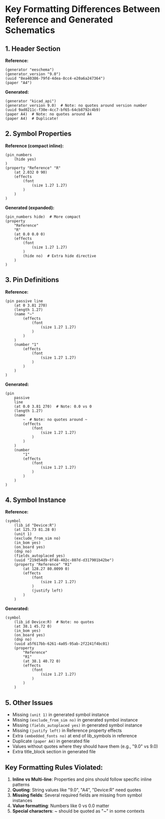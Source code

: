 # Key Formatting Differences Between Reference and Generated Schematics

## 1. Header Section
**Reference:**
```
(generator "eeschema")
(generator_version "9.0")
(uuid "8ea40386-79fd-4dea-8cc4-e20a6a247364")
(paper "A4")
```

**Generated:**
```
(generator "kicad_api")
(generator_version 9.0)  # Note: no quotes around version number
(uuid 9ad0211c-f30e-4cc7-bf65-64cb8792c4b9)
(paper A4)  # Note: no quotes around A4
(paper A4)  # Duplicate!
```

## 2. Symbol Properties
**Reference (compact inline):**
```
(pin_numbers
    (hide yes)
)
(property "Reference" "R"
    (at 2.032 0 90)
    (effects
        (font
            (size 1.27 1.27)
        )
    )
)
```

**Generated (expanded):**
```
(pin_numbers hide)  # More compact
(property
    "Reference"
    "R"
    (at 0.0 0.0 0)
    (effects
        (font
            (size 1.27 1.27)
        )
        (hide no)  # Extra hide directive
    )
)
```

## 3. Pin Definitions
**Reference:**
```
(pin passive line
    (at 0 3.81 270)
    (length 1.27)
    (name "~"
        (effects
            (font
                (size 1.27 1.27)
            )
        )
    )
    (number "1"
        (effects
            (font
                (size 1.27 1.27)
            )
        )
    )
)
```

**Generated:**
```
(pin
    passive
    line
    (at 0.0 3.81 270)  # Note: 0.0 vs 0
    (length 1.27)
    (name
        ~  # Note: no quotes around ~
        (effects
            (font
                (size 1.27 1.27)
            )
        )
    )
    (number
        "1"
        (effects
            (font
                (size 1.27 1.27)
            )
        )
    )
)
```

## 4. Symbol Instance
**Reference:**
```
(symbol
    (lib_id "Device:R")
    (at 125.73 81.28 0)
    (unit 1)
    (exclude_from_sim no)
    (in_bom yes)
    (on_board yes)
    (dnp no)
    (fields_autoplaced yes)
    (uuid "219d54d9-8f48-402c-807d-d317901b42be")
    (property "Reference" "R1"
        (at 128.27 80.0099 0)
        (effects
            (font
                (size 1.27 1.27)
            )
            (justify left)
        )
    )
```

**Generated:**
```
(symbol
    (lib_id Device:R)  # Note: no quotes
    (at 38.1 45.72 0)
    (in_bom yes)
    (on_board yes)
    (dnp no)
    (uuid a5f617bb-6261-4a05-95ab-2f2241f4bc01)
    (property
        "Reference"
        "R1"
        (at 38.1 40.72 0)
        (effects
            (font
                (size 1.27 1.27)
            )
        )
    )
```

## 5. Other Issues
- Missing `(unit 1)` in generated symbol instance
- Missing `(exclude_from_sim no)` in generated symbol instance  
- Missing `(fields_autoplaced yes)` in generated symbol instance
- Missing `(justify left)` in Reference property effects
- Extra `(embedded_fonts no)` at end of lib_symbols in reference
- Duplicate `(paper A4)` in generated file
- Values without quotes where they should have them (e.g., "9.0" vs 9.0)
- Extra title_block section in generated file

## Key Formatting Rules Violated:
1. **Inline vs Multi-line**: Properties and pins should follow specific inline patterns
2. **Quoting**: String values like "9.0", "A4", "Device:R" need quotes
3. **Missing fields**: Several required fields are missing from symbol instances
4. **Value formatting**: Numbers like 0 vs 0.0 matter
5. **Special characters**: ~ should be quoted as "~" in some contexts